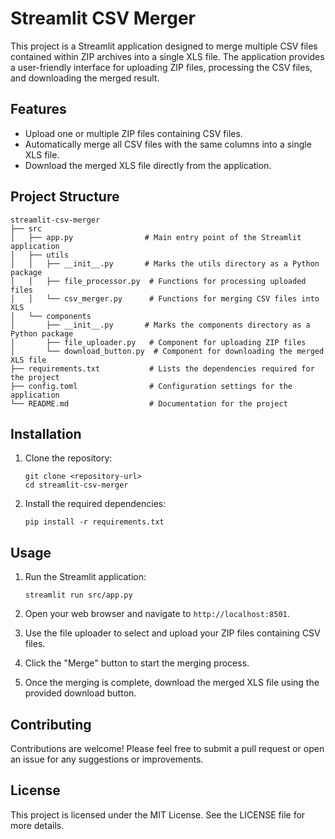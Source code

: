 # Streamlit CSV Merger

This project is a Streamlit application designed to merge multiple CSV files contained within ZIP archives into a single XLS file. The application provides a user-friendly interface for uploading ZIP files, processing the CSV files, and downloading the merged result.

## Features

- Upload one or multiple ZIP files containing CSV files.
- Automatically merge all CSV files with the same columns into a single XLS file.
- Download the merged XLS file directly from the application.

## Project Structure

```
streamlit-csv-merger
├── src
│   ├── app.py                # Main entry point of the Streamlit application
│   ├── utils
│   │   ├── __init__.py       # Marks the utils directory as a Python package
│   │   ├── file_processor.py  # Functions for processing uploaded files
│   │   └── csv_merger.py      # Functions for merging CSV files into XLS
│   └── components
│       ├── __init__.py       # Marks the components directory as a Python package
│       ├── file_uploader.py   # Component for uploading ZIP files
│       └── download_button.py  # Component for downloading the merged XLS file
├── requirements.txt           # Lists the dependencies required for the project
├── config.toml                # Configuration settings for the application
└── README.md                  # Documentation for the project
```

## Installation

1. Clone the repository:
   ```
   git clone <repository-url>
   cd streamlit-csv-merger
   ```

2. Install the required dependencies:
   ```
   pip install -r requirements.txt
   ```

## Usage

1. Run the Streamlit application:
   ```
   streamlit run src/app.py
   ```

2. Open your web browser and navigate to `http://localhost:8501`.

3. Use the file uploader to select and upload your ZIP files containing CSV files.

4. Click the "Merge" button to start the merging process.

5. Once the merging is complete, download the merged XLS file using the provided download button.

## Contributing

Contributions are welcome! Please feel free to submit a pull request or open an issue for any suggestions or improvements.

## License

This project is licensed under the MIT License. See the LICENSE file for more details.